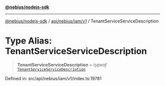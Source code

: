 [**@nebius/nodejs-sdk**](../../../../../README.md)

---

[@nebius/nodejs-sdk](../../../../../README.md) / [api/nebius/iam/v1](../README.md) / TenantServiceServiceDescription

# Type Alias: TenantServiceServiceDescription

> **TenantServiceServiceDescription** = _typeof_ [`TenantServiceServiceDescription`](../variables/TenantServiceServiceDescription.md)

Defined in: src/api/nebius/iam/v1/index.ts:19781
